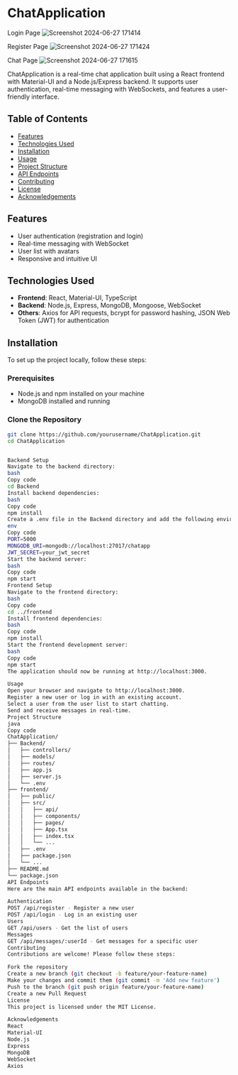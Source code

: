 # ChatApplication

Login Page
![Screenshot 2024-06-27 171414](https://github.com/kaliprasadkunche/ChatApplication/assets/113325469/dac7ed26-8ce2-442c-b7c9-01e310a4cb1b)

Register Page
![Screenshot 2024-06-27 171424](https://github.com/kaliprasadkunche/ChatApplication/assets/113325469/474b51e9-c8c4-464b-b530-ab5d6930bebf)

Chat Page
![Screenshot 2024-06-27 171615](https://github.com/kaliprasadkunche/ChatApplication/assets/113325469/29d42d11-3c72-4505-ab18-72fab0202f45)


ChatApplication is a real-time chat application built using a React frontend with Material-UI and a Node.js/Express backend. It supports user authentication, real-time messaging with WebSockets, and features a user-friendly interface.

## Table of Contents
- [Features](#features)
- [Technologies Used](#technologies-used)
- [Installation](#installation)
- [Usage](#usage)
- [Project Structure](#project-structure)
- [API Endpoints](#api-endpoints)
- [Contributing](#contributing)
- [License](#license)
- [Acknowledgements](#acknowledgements)

## Features
- User authentication (registration and login)
- Real-time messaging with WebSocket
- User list with avatars
- Responsive and intuitive UI



## Technologies Used
- **Frontend**: React, Material-UI, TypeScript
- **Backend**: Node.js, Express, MongoDB, Mongoose, WebSocket
- **Others**: Axios for API requests, bcrypt for password hashing, JSON Web Token (JWT) for authentication

## Installation
To set up the project locally, follow these steps:

### Prerequisites
- Node.js and npm installed on your machine
- MongoDB installed and running

### Clone the Repository
```bash
git clone https://github.com/yourusername/ChatApplication.git
cd ChatApplication


Backend Setup
Navigate to the backend directory:
bash
Copy code
cd Backend
Install backend dependencies:
bash
Copy code
npm install
Create a .env file in the Backend directory and add the following environment variables:
env
Copy code
PORT=5000
MONGODB_URI=mongodb://localhost:27017/chatapp
JWT_SECRET=your_jwt_secret
Start the backend server:
bash
Copy code
npm start
Frontend Setup
Navigate to the frontend directory:
bash
Copy code
cd ../frontend
Install frontend dependencies:
bash
Copy code
npm install
Start the frontend development server:
bash
Copy code
npm start
The application should now be running at http://localhost:3000.

Usage
Open your browser and navigate to http://localhost:3000.
Register a new user or log in with an existing account.
Select a user from the user list to start chatting.
Send and receive messages in real-time.
Project Structure
java
Copy code
ChatApplication/
├── Backend/
│   ├── controllers/
│   ├── models/
│   ├── routes/
│   ├── app.js
│   ├── server.js
│   └── .env
├── frontend/
│   ├── public/
│   ├── src/
│   │   ├── api/
│   │   ├── components/
│   │   ├── pages/
│   │   ├── App.tsx
│   │   ├── index.tsx
│   │   └── ...
│   ├── .env
│   ├── package.json
│   └── ...
├── README.md
└── package.json
API Endpoints
Here are the main API endpoints available in the backend:

Authentication
POST /api/register - Register a new user
POST /api/login - Log in an existing user
Users
GET /api/users - Get the list of users
Messages
GET /api/messages/:userId - Get messages for a specific user
Contributing
Contributions are welcome! Please follow these steps:

Fork the repository
Create a new branch (git checkout -b feature/your-feature-name)
Make your changes and commit them (git commit -m 'Add new feature')
Push to the branch (git push origin feature/your-feature-name)
Create a new Pull Request
License
This project is licensed under the MIT License.

Acknowledgements
React
Material-UI
Node.js
Express
MongoDB
WebSocket
Axios
